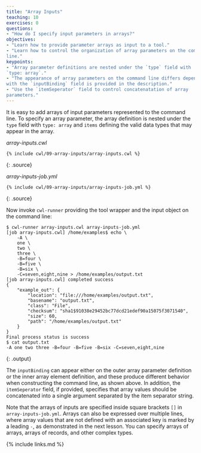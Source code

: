 ```yaml
---
title: "Array Inputs"
teaching: 10
exercises: 0
questions:
- "How do I specify input parameters in arrays?"
objectives:
- "Learn how to provide parameter arrays as input to a tool."
- "Learn how to control the organization of array parameters on the command
line."
keypoints:
- "Array parameter definitions are nested under the `type` field with
`type: array`."
- "The appearance of array parameters on the command line differs depending on
with the `inputBinding` field is provided in the description."
- "Use the `itemSeperator` field to control concatenatation of array
parameters."
---
```

It is easy to add arrays of input parameters represented to the command
line.  To specify an array parameter, the array definition is nested
under the `type` field with `type: array` and `items` defining the valid
data types that may appear in the array.

*array-inputs.cwl*

~~~
{% include cwl/09-array-inputs/array-inputs.cwl %}
~~~
{: .source}

*array-inputs-job.yml*

~~~
{% include cwl/09-array-inputs/array-inputs-job.yml %}
~~~
{: .source}

Now invoke `cwl-runner` providing the tool wrapper and the input object
on the command line:

~~~
$ cwl-runner array-inputs.cwl array-inputs-job.yml
[job array-inputs.cwl] /home/examples$ echo \
    -A \
    one \
    two \
    three \
    -B=four \
    -B=five \
    -B=six \
    -C=seven,eight,nine > /home/examples/output.txt
[job array-inputs.cwl] completed success
{
    "example_out": {
        "location": "file:///home/examples/output.txt",
        "basename": "output.txt",
        "class": "File",
        "checksum": "sha1$91038e29452bc77dcd21edef90a15075f3071540",
        "size": 60,
        "path": "/home/examples/output.txt"
    }
}
Final process status is success
$ cat output.txt
-A one two three -B=four -B=five -B=six -C=seven,eight,nine
~~~
{: .output}

The `inputBinding` can appear either on the outer array parameter definition
or the inner array element definition, and these produce different behavior when
constructing the command line, as shown above.
In addition, the `itemSeperator` field, if provided, specifies that array
values should be concatenated into a single argument separated by the item
separator string.

Note that the arrays of inputs are specified inside square brackets `[]` in `array-inputs-job.yml`. Arrays can also be expressed over multiple lines, where
array values that are not defined with an associated key is marked by a leading
`-`, as demonstrated in the next lesson. 
You can specify arrays of arrays, arrays of records, and other complex types.

{% include links.md %}
